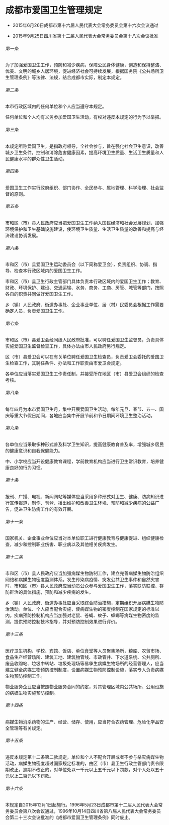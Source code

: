 # 成都市爱国卫生管理规定

- 2015年6月26日成都市第十六届人民代表大会常务委员会第十六次会议通过

- 2015年9月25日四川省第十二届人民代表大会常务委员会第十八次会议批准

<!-- INFO END -->

###### 第一条

为了加强爱国卫生工作，预防和减少疾病，保障公民身体健康，创造和保持整洁、优美、文明的城乡人居环境，促进经济社会可持续发展，根据国务院《公共场所卫生管理条例》等法律、法规，结合成都市实际，制定本规定。

###### 第二条

本市行政区域内的任何单位和个人应当遵守本规定。

任何单位和个人均有义务参加爱国卫生活动，有权对违反本规定的行为予以举报。

###### 第三条

本规定所称爱国卫生，是指政府领导，全社会参与，旨在强化社会卫生意识，改善城乡卫生条件，控制和消除危害健康因素，提高环境卫生质量、生活卫生质量和人民健康水平的群众性卫生活动。

###### 第四条

爱国卫生工作实行政府组织、部门协作、全民参与、属地管理、科学治理、社会监督的原则。

###### 第五条

市和区（市）县人民政府应当把爱国卫生工作纳入国民经济和社会发展规划，加强环境保护和卫生基础设施建设，使环境卫生质量、生活卫生质量的改善和提高与经济建设协调发展。

###### 第六条

市和区（市）县爱国卫生运动委员会（以下简称爱卫会），负责组织、协调、指导、检查本行政区域内的爱国卫生工作。

市和区（市）县卫生行政主管部门具体负责本行政区域内的爱国卫生工作；教育、财政、环境保护、建设、交通运输、水务、商务、工商、房管、城管等部门，按照各自的职责共同做好爱国卫生工作。

乡（镇）人民政府、街道办事处、企业事业单位、居（村）民委员会根据工作需要确定人员，负责爱国卫生工作。

###### 第七条

市和区（市）县爱卫会经同级人民政府批准，可以聘任爱国卫生监督员，负责具体实施爱国卫生监督检查工作，具体办法由市人民政府另行规定。

区（市）县爱卫会可以在有关单位聘任爱国卫生检查员，负责爱卫会委托的爱国卫生检查工作，其聘任条件、办法和工作职责由市爱卫会规定。

各单位应当落实爱国卫生工作责任制，并接受所在地区（市）县爱卫会组织的检查考核。

###### 第八条

每年四月为本市爱国卫生月，集中开展爱国卫生活动。每年元旦、春节、五一、国庆等重大节假日期间，各地应当集中开展节前和节日期间环境卫生整治活动。

###### 第九条

各单位应当采取多种形式普及科学卫生知识，提高健康教育普及率，增强城乡居民的健康意识和自我保健能力。

中、小学校应当开设健康教育课程，学前教育机构应当进行卫生常识教育，培养健康良好的行为习惯。

###### 第十条

报刊、广播、电视、新闻网站等媒体应当采用多种形式对卫生、健康、防病知识进行宣传报道，制作、刊登、播出维护和改善卫生环境、预防和减少疾病的公益广告，促进卫生防病工作的有效开展。

###### 第十一条

国家机关、企业事业单位应当对本单位职工进行健康教育与健康促进、组织健康检查，减少和控制职业伤害、职业病以及其他相关疾病发生。

###### 第十二条

市和区（市）县人民政府应当加强病媒生物防制工作，建立完善病媒生物防治组织网络和病媒生物密度监测体系。发生传染病疫情、突发公共卫生事件和自然灾害时，市和区（市）县人民政府应当动员公众参与爱国卫生工作，落实联防联控、群防群治的具体措施，预防和减少疾病的发生。

乡（镇）人民政府、街道办事处应当采取综合防治措施，定期组织开展病媒生物防治活动。单位、个人应当配合实施，使病媒生物的密度控制在国家规定的标准以内。疾病预防控制机构应当加强对老鼠、苍蝇、蚊子、蟑螂等病媒生物密度的监测，提供预防控制技术指导，并对预防控制效果进行评价。

###### 第十三条

医疗卫生机构、学校、宾馆、饭店、单位食堂等人员聚集场所，粮库、农贸市场、食品生产经营场所、建筑工地、建筑物管线、市政管井、下水道系统、公共厕所、废品收购站、垃圾中转站、垃圾处理场等易孳生病媒生物场所的经营管理人，应当建立健全病媒生物预防控制制度，设置病媒生物预防控制设施，落实专人负责病媒生物预防控制工作。

物业服务企业应当按照物业服务合同的约定，对其管理区域内公共场所、公用设施的病媒生物实施预防控制。

###### 第十四条

病媒生物消杀药物的生产、经营、储存、使用，应当符合农药管理、危险化学品安全管理等有关规定。

###### 第十五条

违反本规定第十二条第二款规定，单位和个人不配合开展或者不参与杀灭病媒生物活动，病媒生物密度超过国家规定标准的，由区（市）县卫生行政主管部门责令限期改正，逾期不改正的，对单位处以一千元以上五千元以下罚款，对个人处以五十元以上二百元以下罚款。

###### 第十六条

本规定自2015年12月1日起施行。1996年5月23日成都市第十二届人民代表大会常务委员会第八次会议通过，1996年10月14日四川省第八届人民代表大会常务委员会第二十三次会议批准的《成都市爱国卫生管理条例》同时废止。
